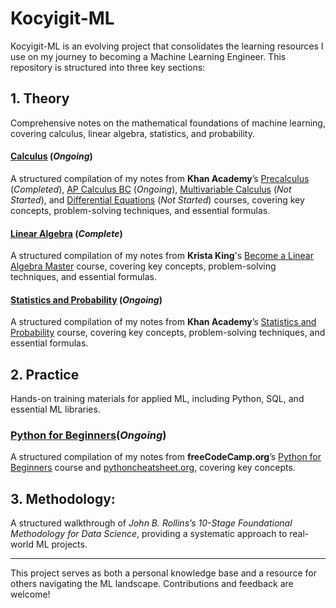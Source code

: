 # Kocyigit-ML
Kocyigit-ML is an evolving project that consolidates the learning resources I use on my journey to becoming a Machine Learning Engineer. This repository is structured into three key sections:

## 1. Theory
Comprehensive notes on the mathematical foundations of machine learning, covering calculus, linear algebra, statistics, and probability.

#### [Calculus](./01_theory//01_calculus/) (_Ongoing_)
A structured compilation of my notes from **Khan Academy**’s [Precalculus](https://www.khanacademy.org/math/precalculus) (_Completed_), [AP Calculus BC](https://www.khanacademy.org/math/ap-calculus-bc) (_Ongoing_), [Multivariable Calculus](https://www.khanacademy.org/math/multivariable-calculus) (_Not Started_), and [Differential Equations](https://www.khanacademy.org/math/differential-equations) (_Not Started_) courses, covering key concepts, problem-solving techniques, and essential formulas.

#### [Linear Algebra](./01_theory/02_linear_algebra/) (_Complete_)
A structured compilation of my notes from **Krista King**'s [Become a Linear Algebra Master](https://www.udemy.com/course/linear-algebra-course/) course, covering key concepts, problem-solving techniques, and essential formulas.

#### [Statistics and Probability](./01_theory/03_statistics_and_probability/) (_Ongoing_)
A structured compilation of my notes from **Khan Academy**’s [Statistics and Probability](https://www.khanacademy.org/math/statistics-probability) course, covering key concepts, problem-solving techniques, and essential formulas.

## 2. Practice
Hands-on training materials for applied ML, including Python, SQL, and essential ML libraries.

### [Python for Beginners](./02_practice/01_python_for_beginners/)(_Ongoing_)
A structured compilation of my notes from **freeCodeCamp.org**’s [Python for Beginners](https://www.youtube.com/watch?v=eWRfhZUzrAc) course and [pythoncheatsheet.org](https://www.pythoncheatsheet.org/), covering key concepts.

## 3. Methodology:
A structured walkthrough of *John B. Rollins’s 10-Stage Foundational Methodology for Data Science*, providing a systematic approach to real-world ML projects.

---
This project serves as both a personal knowledge base and a resource for others navigating the ML landscape. Contributions and feedback are welcome!